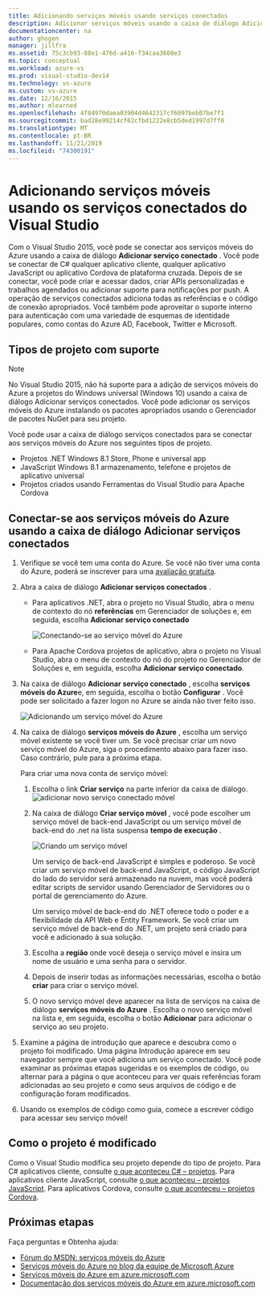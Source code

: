 ```yaml
---
title: Adicionando serviços móveis usando serviços conectados
description: Adicionar serviços móveis usando a caixa de diálogo Adicionar serviços conectados do Visual Studio
documentationcenter: na
author: ghogen
manager: jillfra
ms.assetid: 75c3cb93-88e1-476d-a416-f34caa3608e3
ms.topic: conceptual
ms.workload: azure-vs
ms.prod: visual-studio-dev14
ms.technology: vs-azure
ms.custom: vs-azure
ms.date: 12/16/2015
ms.author: mlearned
ms.openlocfilehash: 4f84970daea03904d4642317cf6097beb07be7f1
ms.sourcegitcommit: bad28e99214cf62cfbd1222e8cb5ded1997d7ff0
ms.translationtype: MT
ms.contentlocale: pt-BR
ms.lasthandoff: 11/21/2019
ms.locfileid: "74300191"
---
```

# <a name="adding-mobile-services-by-using-visual-studio-connected-services"></a>Adicionando serviços móveis usando os serviços conectados do Visual Studio
Com o Visual Studio 2015, você pode se conectar aos serviços móveis do Azure usando a caixa de diálogo **Adicionar serviço conectado** . Você pode se conectar de C# qualquer aplicativo cliente, qualquer aplicativo JavaScript ou aplicativo Cordova de plataforma cruzada. Depois de se conectar, você pode criar e acessar dados, criar APIs personalizadas e trabalhos agendados ou adicionar suporte para notificações por push.  A operação de serviços conectados adiciona todas as referências e o código de conexão apropriados. Você também pode aproveitar o suporte interno para autenticação com uma variedade de esquemas de identidade populares, como contas do Azure AD, Facebook, Twitter e Microsoft.

## <a name="supported-project-types"></a>Tipos de projeto com suporte
> [!NOTE]
> No Visual Studio 2015, não há suporte para a adição de serviços móveis do Azure a projetos do Windows universal (Windows 10) usando a caixa de diálogo Adicionar serviços conectados. Você pode adicionar os serviços móveis do Azure instalando os pacotes apropriados usando o Gerenciador de pacotes NuGet para seu projeto.
>
>

Você pode usar a caixa de diálogo serviços conectados para se conectar aos serviços móveis do Azure nos seguintes tipos de projeto.

* Projetos .NET Windows 8.1 Store, Phone e universal app
* JavaScript Windows 8.1 armazenamento, telefone e projetos de aplicativo universal
* Projetos criados usando Ferramentas do Visual Studio para Apache Cordova

## <a name="connect-to-azure-mobile-services-using-the-add-connected-services-dialog"></a>Conectar-se aos serviços móveis do Azure usando a caixa de diálogo Adicionar serviços conectados
1. Verifique se você tem uma conta do Azure. Se você não tiver uma conta do Azure, poderá se inscrever para uma [avaliação gratuita](https://go.microsoft.com/fwlink/?LinkId=518146).
2. Abra a caixa de diálogo **Adicionar serviços conectados** .

   * Para aplicativos .NET, abra o projeto no Visual Studio, abra o menu de contexto do nó **referências** em Gerenciador de soluções e, em seguida, escolha **Adicionar serviço conectado**

        ![Conectando-se ao serviço móvel do Azure](./media/vs-azure-tools-connected-services-add-mobile-services/IC797635.png)
   * Para Apache Cordova projetos de aplicativo, abra o projeto no Visual Studio, abra o menu de contexto do nó do projeto no Gerenciador de Soluções e, em seguida, escolha **Adicionar serviço conectado**.
3. Na caixa de diálogo **Adicionar serviço conectado** , escolha **serviços móveis do Azure**e, em seguida, escolha o botão **Configurar** . Você pode ser solicitado a fazer logon no Azure se ainda não tiver feito isso.

    ![Adicionando um serviço móvel do Azure](./media/vs-azure-tools-connected-services-add-mobile-services/IC797636.png)
4. Na caixa de diálogo **serviços móveis do Azure** , escolha um serviço móvel existente se você tiver um. Se você precisar criar um novo serviço móvel do Azure, siga o procedimento abaixo para fazer isso. Caso contrário, pule para a próxima etapa.

    Para criar uma nova conta de serviço móvel:

   1. Escolha o link **Criar serviço** na parte inferior da caixa de diálogo.
       ![adicionar novo serviço conectado móvel](./media/vs-azure-tools-connected-services-add-mobile-services/IC797637.png)
   2. Na caixa de diálogo **Criar serviço móvel** , você pode escolher um serviço móvel de back-end JavaScript ou um serviço móvel de back-end do .net na lista suspensa **tempo de execução** .

       ![Criando um serviço móvel](./media/vs-azure-tools-connected-services-add-mobile-services/IC797638.png)

       Um serviço de back-end JavaScript é simples e poderoso. Se você criar um serviço móvel de back-end JavaScript, o código JavaScript do lado do servidor será armazenado na nuvem, mas você poderá editar scripts de servidor usando Gerenciador de Servidores ou o portal de gerenciamento do Azure.

       Um serviço móvel de back-end do .NET oferece todo o poder e a flexibilidade da API Web e Entity Framework. Se você criar um serviço móvel de back-end do .NET, um projeto será criado para você e adicionado à sua solução.
   3. Escolha a **região** onde você deseja o serviço móvel e insira um nome de usuário e uma senha para o servidor.
   4. Depois de inserir todas as informações necessárias, escolha o botão **criar** para criar o serviço móvel.
   5. O novo serviço móvel deve aparecer na lista de serviços na caixa de diálogo **serviços móveis do Azure** . Escolha o novo serviço móvel na lista e, em seguida, escolha o botão **Adicionar** para adicionar o serviço ao seu projeto.
5. Examine a página de introdução que aparece e descubra como o projeto foi modificado. Uma página Introdução aparece em seu navegador sempre que você adiciona um serviço conectado. Você pode examinar as próximas etapas sugeridas e os exemplos de código, ou alternar para a página o que aconteceu para ver quais referências foram adicionadas ao seu projeto e como seus arquivos de código e de configuração foram modificados.
6. Usando os exemplos de código como guia, comece a escrever código para acessar seu serviço móvel!

## <a name="how-your-project-is-modified"></a>Como o projeto é modificado
Como o Visual Studio modifica seu projeto depende do tipo de projeto. Para C# aplicativos cliente, consulte [o que aconteceu C# – projetos](https://go.microsoft.com/fwlink/p/?LinkId=513119). Para aplicativos cliente JavaScript, consulte [o que aconteceu – projetos JavaScript](https://go.microsoft.com/fwlink/p/?LinkId=513120). Para aplicativos Cordova, consulte [o que aconteceu – projetos Cordova](https://go.microsoft.com/fwlink/p/?LinkId=513116).

## <a name="next-steps"></a>Próximas etapas
Faça perguntas e Obtenha ajuda:

* [Fórum do MSDN: serviços móveis do Azure](https://social.msdn.microsoft.com/forums/azure/home?forum=azuremobile)
* [Serviços móveis do Azure no blog da equipe de Microsoft Azure](https://azure.microsoft.com/blog/topics/mobile/)
* [Serviços móveis do Azure em azure.microsoft.com](https://azure.microsoft.com/services/mobile-services/)
* [Documentação dos serviços móveis do Azure em azure.microsoft.com](https://azure.microsoft.com/documentation/services/mobile-services/)
